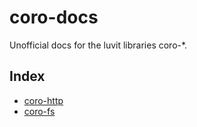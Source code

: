 # coro-docs

Unofficial docs for the luvit libraries coro-*.

## Index

- [coro-http](https://bilal2453.github.io/coro-docs/docs/coro-http.html)
- [coro-fs](https://bilal2453.github.io/coro-docs/docs/coro-fs.html)
